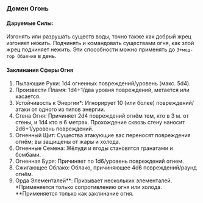 ### Домен Огонь
#### Даруемые Силы:
Изгонять или разрушать существ воды, точно также как добрый жрец изгоняет нежить. Подчинять и командовать существами огня, как злой жрец подчиняет нежить. Эти способности можно применять до `3+мод-тор Обаяния` в
день.
#### Заклинания Сферы Огня
1. Пылающие Руки: 1d4 огненных повреждений/уровень (макс. 5d4).
2. Произвести Пламя: 1d4+1/два уровня повреждений, метается или касается.
3. Устойчивость к Энергии\*: Игнорирует 10 (или более) повреждений/атаки от одного из типов энергии.
4. Стена Огня: Причиняет 2d4 повреждений огнём тем, кто в 3 м. от стены, и 1d4 кто в 6 метрах. Прохождение сквозь стену наносит 2d6+1/уровень повреждений.
5. Огненный Щит: Существа атакующие вас переносят повреждения огнём; вы защищены от жары и холода.
6. Огненные Семена: Жёлуди и ягоды становятся гранатами и бомбами.
7. Огненная Буря: Причиняет по 1d6/уровень повреждений огнем.
8. Сжигающее Облако: Облако, причиняющее 4d6 повреждений/раунд огнём.
9. Орда Элементалей\*\*: Призывает нескольких элементалей.
\*Применяется только сопротивлению огня или холода.
\*\*Применяется только как заклинание огня.
